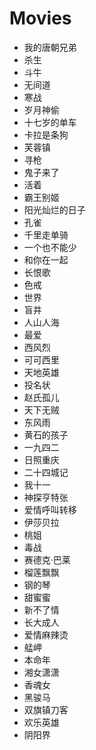 # Movies

- 我的唐朝兄弟
- 杀生
- 斗牛
- 无间道
- 寒战
- 岁月神偷
- 十七岁的单车
- 卡拉是条狗
- 芙蓉镇
- 寻枪
- 鬼子来了
- 活着
- 霸王别姬
- 阳光灿烂的日子
- 孔雀
- 千里走单骑
- 一个也不能少
- 和你在一起
- 长恨歌
- 色戒
- 世界
- 盲井
- 人山人海
- 最爱
- 西风烈
- 可可西里
- 天地英雄
- 投名状
- 赵氏孤儿
- 天下无贼
- 东风雨
- 黄石的孩子
- 一九四二
- 日照重庆
- 二十四城记
- 我十一
- 神探亨特张
- 爱情呼叫转移
- 伊莎贝拉
- 桃姐
- 毒战
- 赛德克·巴莱
- 榴莲飘飘
- 钢的琴
- 甜蜜蜜
- 新不了情
- 长大成人
- 爱情麻辣烫
- 艋岬
- 本命年
- 湘女潇潇
- 香魂女
- 黑骏马
- 双旗镇刀客
- 欢乐英雄
- 阴阳界
